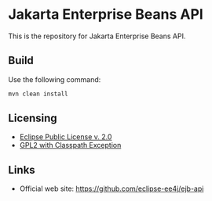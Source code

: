 # Jakarta Enterprise Beans API

This is the repository for Jakarta Enterprise Beans API.

## Build

Use the following command:
```bash 
mvn clean install
```

## Licensing

- [Eclipse Public License v. 2.0](http://www.eclipse.org/legal/epl-2.0)
- [GPL2 with Classpath Exception](https://www.gnu.org/software/classpath/license.html)

## Links

- Official web site: https://github.com/eclipse-ee4j/ejb-api

